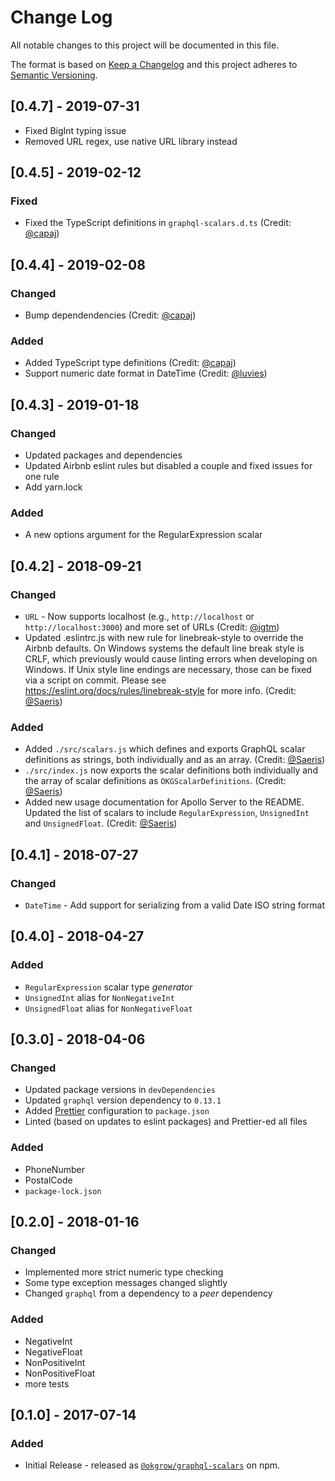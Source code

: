 # Change Log

All notable changes to this project will be documented in this file.

The format is based on [Keep a Changelog](http://keepachangelog.com/)
and this project adheres to [Semantic Versioning](http://semver.org/).

## [0.4.7] - 2019-07-31

- Fixed BigInt typing issue
- Removed URL regex, use native URL library instead

## [0.4.5] - 2019-02-12

### Fixed

- Fixed the TypeScript definitions in `graphql-scalars.d.ts` (Credit: [@capaj](https://github.com/capaj))

## [0.4.4] - 2019-02-08

### Changed

- Bump dependendencies (Credit: [@capaj](https://github.com/capaj))

### Added

- Added TypeScript type definitions (Credit: [@capaj](https://github.com/capaj))
- Support numeric date format in DateTime (Credit: [@luvies](https://github.com/luvies))

## [0.4.3] - 2019-01-18

### Changed

- Updated packages and dependencies
- Updated Airbnb eslint rules but disabled a couple and fixed issues for one rule
- Add yarn.lock

### Added

- A new options argument for the RegularExpression scalar

## [0.4.2] - 2018-09-21

### Changed

- `URL` - Now supports localhost (e.g., `http://localhost` or `http://localhost:3000`) and more
  set of URLs (Credit: [@igtm](https://github.com/igtm))
- Updated .eslintrc.js with new rule for linebreak-style to override the Airbnb defaults. On Windows
  systems the default line break style is CRLF, which previously would cause linting errors when
  developing on Windows. If Unix style line endings are necessary, those can be fixed via a script
  on commit. Please see https://eslint.org/docs/rules/linebreak-style for more info.
  (Credit: [@Saeris](https://github.com/Saeris))

### Added

- Added `./src/scalars.js` which defines and exports GraphQL scalar definitions as strings, both
  individually and as an array. (Credit: [@Saeris](https://github.com/Saeris))
- `./src/index.js` now exports the scalar definitions both individually and the array of scalar
  definitions as `OKGScalarDefinitions`. (Credit: [@Saeris](https://github.com/Saeris))
- Added new usage documentation for Apollo Server to the README. Updated the list of scalars to
  include `RegularExpression`, `UnsignedInt` and `UnsignedFloat`.
  (Credit: [@Saeris](https://github.com/Saeris))

## [0.4.1] - 2018-07-27

### Changed

- `DateTime` - Add support for serializing from a valid Date ISO string format

## [0.4.0] - 2018-04-27

### Added

- `RegularExpression` scalar type _generator_
- `UnsignedInt` alias for `NonNegativeInt`
- `UnsignedFloat` alias for `NonNegativeFloat`

## [0.3.0] - 2018-04-06

### Changed

- Updated package versions in `devDependencies`
- Updated `graphql` version dependency to `0.13.1`
- Added [Prettier](https://prettier.io/) configuration to `package.json`
- Linted (based on updates to eslint packages) and Prettier-ed all files

### Added

- PhoneNumber
- PostalCode
- `package-lock.json`

## [0.2.0] - 2018-01-16

### Changed

- Implemented more strict numeric type checking
- Some type exception messages changed slightly
- Changed `graphql` from a dependency to a _peer_ dependency

### Added

- NegativeInt
- NegativeFloat
- NonPositiveInt
- NonPositiveFloat
- more tests

## [0.1.0] - 2017-07-14

### Added

- Initial Release - released as [`@okgrow/graphql-scalars`](https://www.npmjs.com/package/@okgrow/graphql-scalars) on npm.
